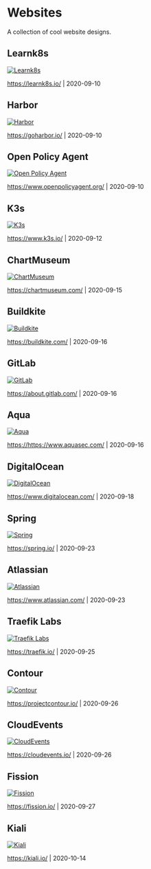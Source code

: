 # Websites

A collection of cool website designs.

## Learnk8s

<a href="https://learnk8s.io/">![Learnk8s](assets/learnk8s.png)</a>

<https://learnk8s.io/> | 2020-09-10

## Harbor

<a href="https://goharbor.io/">![Harbor](assets/harbor.png)</a>

<https://goharbor.io/> | 2020-09-10

## Open Policy Agent

<a href="https://www.openpolicyagent.org/">![Open Policy Agent](assets/openpolicyagent.png)</a>

<https://www.openpolicyagent.org/> | 2020-09-10

## K3s

<a href="https://k3s.io/">![K3s](assets/k3s.png)</a>

<https://www.k3s.io/> | 2020-09-12

## ChartMuseum

<a href="https://chartmuseum.com/">![ChartMuseum](assets/chartmuseum.png)</a>

<https://chartmuseum.com/> | 2020-09-15

## Buildkite

<a href="https://buildkite.com/">![Buildkite](assets/buildkite.png)</a>

<https://buildkite.com/> | 2020-09-16

## GitLab

<a href="https://about.gitlab.com/">![GitLab](assets/gitlab.png)</a>

<https://about.gitlab.com/> | 2020-09-16

## Aqua

<a href="https://www.aquasec.com/">![Aqua](assets/aqua.png)</a>

<https://https://www.aquasec.com/> | 2020-09-16

## DigitalOcean

<a href="https://www.digitalocean.com/">![DigitalOcean](assets/digitalocean.png)</a>

<https://www.digitalocean.com/> | 2020-09-18

## Spring

<a href="https://spring.io/">![Spring](assets/spring.png)</a>

<https://spring.io/> | 2020-09-23

## Atlassian

<a href="https://www.atlassian.com/">![Atlassian](assets/atlassian.png)</a>

<https://www.atlassian.com/> | 2020-09-23

## Traefik Labs

<a href="https://traefik.io/">![Traefik Labs](assets/traefik-labs.png)</a>

<https://traefik.io/> | 2020-09-25

## Contour

<a href="https://projectcontour.io/">![Contour](assets/contour.png)</a>

<https://projectcontour.io/> | 2020-09-26

## CloudEvents

<a href="https://cloudevents.io/">![CloudEvents](assets/cloudevents.png)</a>

<https://cloudevents.io/> | 2020-09-26

## Fission

<a href="https://fission.io/">![Fission](assets/fission.png)</a>

<https://fission.io/> | 2020-09-27

## Kiali

<a href="https://kiali.io/">![Kiali](assets/kiali.png)</a>

<https://kiali.io/> | 2020-10-14
